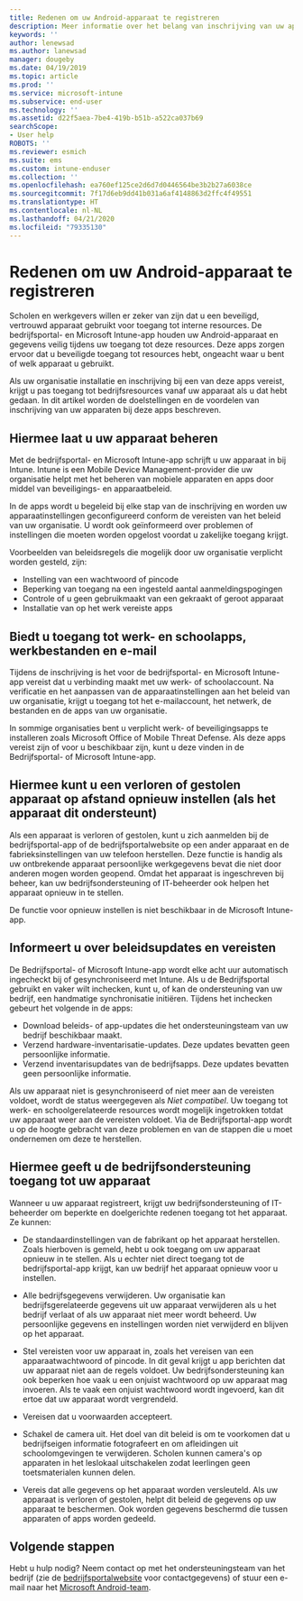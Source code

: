 ```yaml
---
title: Redenen om uw Android-apparaat te registreren
description: Meer informatie over het belang van inschrijving van uw apparaat bij Intune
keywords: ''
author: lenewsad
ms.author: lanewsad
manager: dougeby
ms.date: 04/19/2019
ms.topic: article
ms.prod: ''
ms.service: microsoft-intune
ms.subservice: end-user
ms.technology: ''
ms.assetid: d22f5aea-7be4-419b-b51b-a522ca037b69
searchScope:
- User help
ROBOTS: ''
ms.reviewer: esmich
ms.suite: ems
ms.custom: intune-enduser
ms.collection: ''
ms.openlocfilehash: ea760ef125ce2d6d7d0446564be3b2b27a6038ce
ms.sourcegitcommit: 7f17d6eb9dd41b031a6af4148863d2ffc4f49551
ms.translationtype: HT
ms.contentlocale: nl-NL
ms.lasthandoff: 04/21/2020
ms.locfileid: "79335130"
---
```

# <a name="why-enroll-your-android-device"></a>Redenen om uw Android-apparaat te registreren  

Scholen en werkgevers willen er zeker van zijn dat u een beveiligd, vertrouwd apparaat gebruikt voor toegang tot interne resources. De bedrijfsportal- en Microsoft Intune-app houden uw Android-apparaat en gegevens veilig tijdens uw toegang tot deze resources. Deze apps zorgen ervoor dat u beveiligde toegang tot resources hebt, ongeacht waar u bent of welk apparaat u gebruikt. 

Als uw organisatie installatie en inschrijving bij een van deze apps vereist, krijgt u pas toegang tot bedrijfsresources vanaf uw apparaat als u dat hebt gedaan. In dit artikel worden de doelstellingen en de voordelen van inschrijving van uw apparaten bij deze apps beschreven.  

## <a name="gets-your-device-managed"></a>Hiermee laat u uw apparaat beheren  
 Met de bedrijfsportal- en Microsoft Intune-app schrijft u uw apparaat in bij Intune.  Intune is een Mobile Device Management-provider die uw organisatie helpt met het beheren van mobiele apparaten en apps door middel van beveiligings- en apparaatbeleid. 

In de apps wordt u begeleid bij elke stap van de inschrijving en worden uw apparaatinstellingen geconfigureerd conform de vereisten van het beleid van uw organisatie. U wordt ook geïnformeerd over problemen of instellingen die moeten worden opgelost voordat u zakelijke toegang krijgt.  

Voorbeelden van beleidsregels die mogelijk door uw organisatie verplicht worden gesteld, zijn:  
* Instelling van een wachtwoord of pincode
* Beperking van toegang na een ingesteld aantal aanmeldingspogingen
* Controle of u geen gebruikmaakt van een gekraakt of geroot apparaat
* Installatie van op het werk vereiste apps  

## <a name="gives-you-access-to-work-and-school-apps-work-files-and-email"></a>Biedt u toegang tot werk- en schoolapps, werkbestanden en e-mail  
Tijdens de inschrijving is het voor de bedrijfsportal- en Microsoft Intune-app vereist dat u verbinding maakt met uw werk- of schoolaccount.  Na verificatie en het aanpassen van de apparaatinstellingen aan het beleid van uw organisatie, krijgt u toegang tot het e-mailaccount, het netwerk, de bestanden en de apps van uw organisatie.  

In sommige organisaties bent u verplicht werk- of beveiligingsapps te installeren zoals Microsoft Office of Mobile Threat Defense. Als deze apps vereist zijn of voor u beschikbaar zijn, kunt u deze vinden in de Bedrijfsportal- of Microsoft Intune-app.

## <a name="lets-you-remotely-reset-a-lost-or-stolen-device-if-device-supports-it"></a>Hiermee kunt u een verloren of gestolen apparaat op afstand opnieuw instellen (als het apparaat dit ondersteunt)
Als een apparaat is verloren of gestolen, kunt u zich aanmelden bij de bedrijfsportal-app of de bedrijfsportalwebsite op een ander apparaat en de fabrieksinstellingen van uw telefoon herstellen. Deze functie is handig als uw ontbrekende apparaat persoonlijke werkgegevens bevat die niet door anderen mogen worden geopend. Omdat het apparaat is ingeschreven bij beheer, kan uw bedrijfsondersteuning of IT-beheerder ook helpen het apparaat opnieuw in te stellen.  

De functie voor opnieuw instellen is niet beschikbaar in de Microsoft Intune-app.  

## <a name="notifies-you-of-policy-updates-and-requirements"></a>Informeert u over beleidsupdates en vereisten
De Bedrijfsportal- of Microsoft Intune-app wordt elke acht uur automatisch ingecheckt bij of gesynchroniseerd met Intune. Als u de Bedrijfsportal gebruikt en vaker wilt inchecken, kunt u, of kan de ondersteuning van uw bedrijf, een handmatige synchronisatie initiëren. Tijdens het inchecken gebeurt het volgende in de apps:  

* Download beleids- of app-updates die het ondersteuningsteam van uw bedrijf beschikbaar maakt.  
* Verzend hardware-inventarisatie-updates. Deze updates bevatten geen persoonlijke informatie.  
* Verzend inventarisupdates van de bedrijfsapps. Deze updates bevatten geen persoonlijke informatie.  

Als uw apparaat niet is gesynchroniseerd of niet meer aan de vereisten voldoet, wordt de status weergegeven als *Niet compatibel*. Uw toegang tot werk- en schoolgerelateerde resources wordt mogelijk ingetrokken totdat uw apparaat weer aan de vereisten voldoet. Via de Bedrijfsportal-app wordt u op de hoogte gebracht van deze problemen en van de stappen die u moet ondernemen om deze te herstellen.  


## <a name="permits-company-support-access-to-your-device"></a>Hiermee geeft u de bedrijfsondersteuning toegang tot uw apparaat
Wanneer u uw apparaat registreert, krijgt uw bedrijfsondersteuning of IT-beheerder om beperkte en doelgerichte redenen toegang tot het apparaat. Ze kunnen:  

* De standaardinstellingen van de fabrikant op het apparaat herstellen. Zoals hierboven is gemeld, hebt u ook toegang om uw apparaat opnieuw in te stellen. Als u echter niet direct toegang tot de bedrijfsportal-app krijgt, kan uw bedrijf het apparaat opnieuw voor u instellen.  

* Alle bedrijfsgegevens verwijderen. Uw organisatie kan bedrijfsgerelateerde gegevens uit uw apparaat verwijderen als u het bedrijf verlaat of als uw apparaat niet meer wordt beheerd. Uw persoonlijke gegevens en instellingen worden niet verwijderd en blijven op het apparaat.  

* Stel vereisten voor uw apparaat in, zoals het vereisen van een apparaatwachtwoord of pincode. In dit geval krijgt u app berichten dat uw apparaat niet aan de regels voldoet. Uw bedrijfsondersteuning kan ook beperken hoe vaak u een onjuist wachtwoord op uw apparaat mag invoeren. Als te vaak een onjuist wachtwoord wordt ingevoerd, kan dit ertoe dat uw apparaat wordt vergrendeld.  

* Vereisen dat u voorwaarden accepteert.  

* Schakel de camera uit. Het doel van dit beleid is om te voorkomen dat u bedrijfseigen informatie fotografeert en om afleidingen uit schoolomgevingen te verwijderen. Scholen kunnen camera's op apparaten in het leslokaal uitschakelen zodat leerlingen geen toetsmaterialen kunnen delen.  

* Vereis dat alle gegevens op het apparaat worden versleuteld. Als uw apparaat is verloren of gestolen, helpt dit beleid de gegevens op uw apparaat te beschermen. Ook worden gegevens beschermd die tussen apparaten of apps worden gedeeld. 

## <a name="next-steps"></a>Volgende stappen  

Hebt u hulp nodig? Neem contact op met het ondersteuningsteam van het bedrijf (zie de [bedrijfsportalwebsite](https://go.microsoft.com/fwlink/?linkid=2010980) voor contactgegevens) of stuur een e-mail naar het <a href="mailto:wintunedroidfbk@microsoft.com?subject=I'm having trouble installing the Company Portal app on my Android device&body=Describe the issue you're experiencing here.">Microsoft Android-team</a>.
